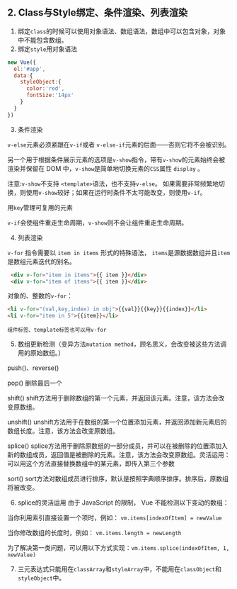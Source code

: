 ## 2. Class与Style绑定、条件渲染、列表渲染

1. 绑定`class`的时候可以使用对象语法、数组语法，数组中可以包含对象，对象中不能包含数组。
2. 绑定`style`用对象语法
  ```js
  new Vue({
    el:'#app',
    data:{
      styleObject:{
        color:'red',
        fontSize:'14px'
      }
    }
  })
  ```
3. 条件渲染
   
`v-else`元素必须紧跟在`v-if`或者 `v-else-if`元素的后面——否则它将不会被识别。

另一个用于根据条件展示元素的选项是`v-show`指令，带有`v-show`的元素始终会被渲染并保留在 DOM 中，`v-show`是简单地切换元素的`CSS`属性 `display` 。

注意:`v-show`不支持 `<template>`语法，也不支持`v-else`。
如果需要非常频繁地切换，则使用`v-show`较好；如果在运行时条件不太可能改变，则使用`v-if`。

用`key`管理可复用的元素

`v-if`会使组件重走生命周期，`v-show`则不会让组件重走生命周期。

4. 列表渲染
   
`v-for` 指令需要以 `item in items` 形式的特殊语法， `items`是源数据数组并且`item`是数组元素迭代的别名。

```html
 <div v-for="item in items">{{ item }}</div>
 <div v-for="item of items">{{ item }}</div>
```

对象的、整数的`v-for`：
```html
<li v-for="(val,key,index) in obj">{{val}}{{key}}{{index}}</li>
<li v-for="item in 5">{{item}}</li>
```
`组件标签、template标签也可以用v-for`

5. 数组更新检测（变异方法`mutation method`，顾名思义，会改变被这些方法调用的原始数组。）

push()、reverse()

pop() 删除最后一个

shift()     shift方法用于删除数组的第一个元素，并返回该元素。注意，该方法会改变原数组。

unshift()    unshift方法用于在数组的第一个位置添加元素，并返回添加新元素后的数组长度。注意，该方法会改变原数组。

splice()  splice方法用于删除原数组的一部分成员，并可以在被删除的位置添加入新的数组成员，返回值是被删除的元素。注意，该方法会改变原数组。灵活运用：可以用这个方法直接替换数组中的某元素，即传入第三个参数

sort() sort方法对数组成员进行排序，默认是按照字典顺序排序。排序后，原数组将被改变。


6. splice的灵活运用
由于 JavaScript 的限制， Vue 不能检测以下变动的数组：

当你利用索引直接设置一个项时，例如： `vm.items[indexOfItem] = newValue`

当你修改数组的长度时，例如： `vm.items.length = newLength`

为了解决第一类问题，可以用以下方式实现：`vm.items.splice(indexOfItem, 1, newValue)`


7. 三元表达式只能用在`classArray`和`styleArray`中，不能用在`classObject`和`styleObject`中。